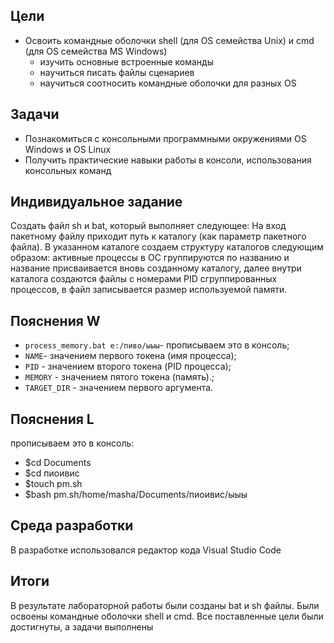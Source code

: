 ## Цели
* Освоить командные оболочки shell (для OS семейства Unix) и cmd (для OS семейства MS Windows)
    + изучить основные встроенные команды
    + научиться писать файлы сценариев
    + научиться соотносить командные оболочки для разных OS

## Задачи
* Познакомиться с консольными программными окружениями OS Windows и OS Linux
* Получить практические навыки работы в консоли, использования консольных команд

## Индивидуальное задание
 Создать файл sh и bat, который выполняет следующее: 
На вход пакетному файлу приходит путь к каталогу (как параметр пакетного файла). В указанном каталоге создаем структуру каталогов следующим образом: активные процессы в ОС группируются по названию и название присваивается вновь созданному каталогу, далее внутри каталога создаются файлы с номерами PID сгруппированных процессов, в файл записывается размер используемой памяти.
## Пояснения W
* `process_memory.bat e:/пиво/ыыы`- прописываем это в консоль;
* `NAME`- значением первого токена (имя процесса);
* `PID` - значением второго токена (PID процесса);
* `MEMORY` - значением пятого токена (память).;
* `TARGET_DIR` - значением первого аргумента.
## Пояснения L
 прописываем это в консоль:
* $cd Documents
* $cd пиоивис
* $touch pm.sh
* $bash pm.sh/home/masha/Documents/пиоивис/ыыы


## Среда разработки

В разработке использовался редактор кода Visual Studio Code
## Итоги 

В результате лабораторной работы были созданы bat и sh файлы. Были освоены командные оболочки shell и cmd. Все поставленные цели были достигнуты, а задачи выполнены
